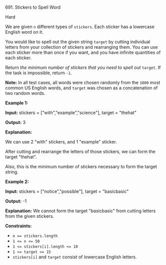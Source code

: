 691\. Stickers to Spell Word

Hard

We are given `n` different types of `stickers`. Each sticker has a lowercase English word on it.

You would like to spell out the given string `target` by cutting individual letters from your collection of stickers and rearranging them. You can use each sticker more than once if you want, and you have infinite quantities of each sticker.

Return _the minimum number of stickers that you need to spell out_ `target`. If the task is impossible, return `-1`.

**Note:** In all test cases, all words were chosen randomly from the `1000` most common US English words, and `target` was chosen as a concatenation of two random words.

**Example 1:**

**Input:** stickers = ["with","example","science"], target = "thehat"

**Output:** 3

**Explanation:**

We can use 2 "with" stickers, and 1 "example" sticker.

After cutting and rearrange the letters of those stickers, we can form the target "thehat".

Also, this is the minimum number of stickers necessary to form the target string. 

**Example 2:**

**Input:** stickers = ["notice","possible"], target = "basicbasic"

**Output:** -1

**Explanation:** We cannot form the target "basicbasic" from cutting letters from the given stickers. 

**Constraints:**

*   `n == stickers.length`
*   `1 <= n <= 50`
*   `1 <= stickers[i].length <= 10`
*   `1 <= target <= 15`
*   `stickers[i]` and `target` consist of lowercase English letters.